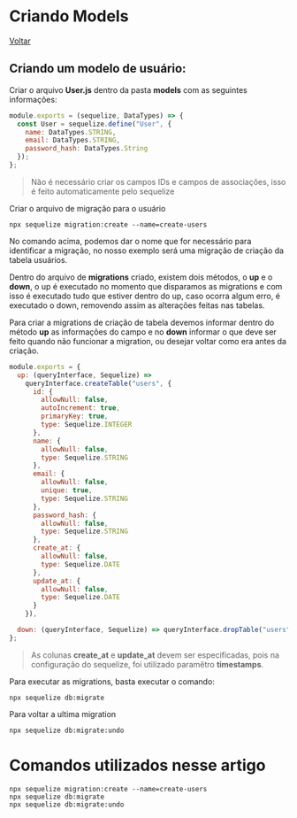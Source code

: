 # Criando Models

[Voltar](/src/Sequelize)

## Criando um modelo de usuário:

Criar o arquivo **User.js** dentro da pasta **models** com as seguintes informações:

```js
module.exports = (sequelize, DataTypes) => {
  const User = sequelize.define("User", {
    name: DataTypes.STRING,
    email: DataTypes.STRING,
    password_hash: DataTypes.String
  });
};
```

> Não é necessário criar os campos IDs e campos de associações, isso é feito automaticamente pelo sequelize

Criar o arquivo de migração para o usuário

```
npx sequelize migration:create --name=create-users
```

No comando acima, podemos dar o nome que for necessário para identificar a migração, no nosso exemplo será uma migração de criação da tabela usuários.

Dentro do arquivo de **migrations** criado, existem dois métodos, o **up** e o **down**, o up é executado no momento que disparamos as migrations e com isso é executado tudo que estiver dentro do up, caso ocorra algum erro, é executado o down, removendo assim as alterações feitas nas tabelas.

Para criar a migrations de criação de tabela devemos informar dentro do método **up** as informações do campo e no **down** informar o que deve ser feito quando não funcionar a migration, ou desejar voltar como era antes da criação.

```js
module.exports = {
  up: (queryInterface, Sequelize) =>
    queryInterface.createTable("users", {
      id: {
        allowNull: false,
        autoIncrement: true,
        primaryKey: true,
        type: Sequelize.INTEGER
      },
      name: {
        allowNull: false,
        type: Sequelize.STRING
      },
      email: {
        allowNull: false,
        unique: true,
        type: Sequelize.STRING
      },
      password_hash: {
        allowNull: false,
        type: Sequelize.STRING
      },
      create_at: {
        allowNull: false,
        type: Sequelize.DATE
      },
      update_at: {
        allowNull: false,
        type: Sequelize.DATE
      }
    }),

  down: (queryInterface, Sequelize) => queryInterface.dropTable("users")
};
```

> As colunas **create_at** e **update_at** devem ser especificadas, pois na configuração do sequelize, foi utilizado paramêtro **timestamps**.

Para executar as migrations, basta executar o comando:

```
npx sequelize db:migrate
```

Para voltar a ultima migration

```
npx sequelize db:migrate:undo
```

# Comandos utilizados nesse artigo

```
npx sequelize migration:create --name=create-users
npx sequelize db:migrate
npx sequelize db:migrate:undo
```
